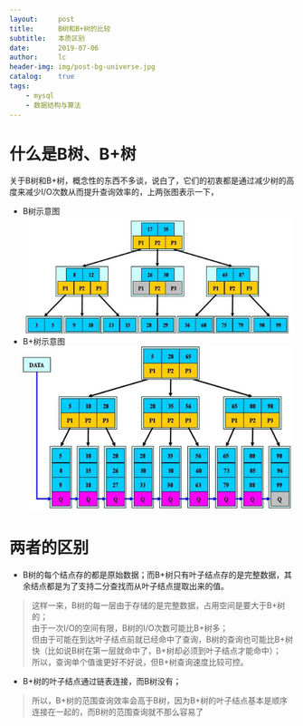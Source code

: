 ```yaml
---
layout:     post
title:      B树和B+树的比较
subtitle:   本质区别
date:       2019-07-06
author:     lc
header-img: img/post-bg-universe.jpg
catalog:    true
tags:
    - mysql
    - 数据结构与算法
---
```


# 什么是B树、B+树
关于B树和B+树，概念性的东西不多谈，说白了，它们的初衷都是通过减少树的高度来减少I/O次数从而提升查询效率的，上两张图表示一下，
- B树示意图
![](https://github.com/skyWalkerLong/skywalkerlong.github.io/blob/master/img/2019070601.png?raw=true)
- B+树示意图
![](https://github.com/skyWalkerLong/skywalkerlong.github.io/blob/master/img/2019070602.png?raw=true)

# 两者的区别
- B树的每个结点存的都是原始数据；而B+树只有叶子结点存的是完整数据，其余结点都是为了支持二分查找而从叶子结点提取出来的值。
> 这样一来，B树的每一层由于存储的是完整数据，占用空间是要大于B+树的；  
  由于一次I/O的空间有限，B树的I/O次数可能比B+树多；  
  但由于可能在到达叶子结点前就已经命中了查询，B树的查询也可能比B+树快（比如说B树在第一层就命中了，B+树却必须到叶子结点才能命中）；  
  所以，查询单个值谁更好不好说，但B+树查询速度比较可控。
  
- B+树的叶子结点通过链表连接，而B树没有；
> 所以，B+树的范围查询效率会高于B树，因为B+树的叶子结点基本是顺序连接在一起的，而B树的范围查询就不那么容易了